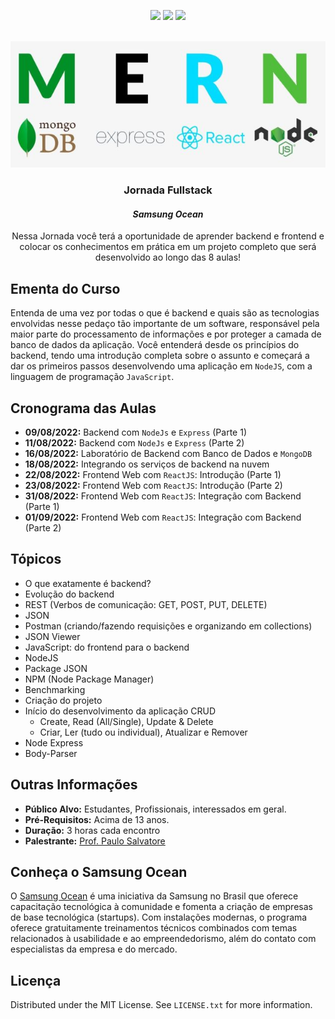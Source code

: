 <p align="center">
  <a href="https://twitter.com/jpaulo_faveri"><img src="https://img.shields.io/badge/-@jpaulo_faveri-282a36?style=flat-square&logo=twitter&logoColor=1DA1F2&link=https://twitter.com/jpaulo_faveri"></a>
  <a href="https://www.linkedin.com/in/joaofaveri/"><img src="https://img.shields.io/badge/-joaofaveri-282a36?style=flat-square&logo=Linkedin&logoColor=0A66C2&link=https://www.linkedin.com/in/joaofaveri/"></a>
  <a href="mailto:joao.faveri@gmail.com"><img src="https://img.shields.io/badge/-joao.faveri@gmail.com-282a36?style=flat-square&logo=Gmail&logoColor=EA4335&link=mailto:joao.faveri@gmail.com"></a>
</p>
<!-- PROJECT LOGO -->
<br />
<div align="center">
  <a href="https://github.com/joaofaveri/jornada-fullstack-samsung-ocean">
    <img src="images/mern.jpg" alt="Jornada Fullstack">
  </a>

<h3 align="center">Jornada Fullstack</h3>
<h4><i>Samsung Ocean</i></h4>

  <p align="center">
    Nessa Jornada você terá a oportunidade de aprender backend e frontend e colocar os conhecimentos em prática em um projeto completo que será desenvolvido ao longo das 8 aulas!
  </p>
</div>

<!-- ABOUT THE PROJECT -->

## Ementa do Curso

Entenda de uma vez por todas o que é backend e quais são as tecnologias envolvidas nesse pedaço tão importante de um software, responsável pela maior parte do processamento de informações e por proteger a camada de banco de dados da aplicação. Você entenderá desde os princípios do backend, tendo uma introdução completa sobre o assunto e começará a dar os primeiros passos desenvolvendo uma aplicação em `NodeJS`, com a linguagem de programação `JavaScript`.

## Cronograma das Aulas

- **09/08/2022:** Backend com `NodeJs` e `Express` (Parte 1)
- **11/08/2022:** Backend com `NodeJs` e `Express` (Parte 2)
- **16/08/2022:** Laboratório de Backend com Banco de Dados e `MongoDB`
- **18/08/2022:** Integrando os serviços de backend na nuvem
- **22/08/2022:** Frontend Web com `ReactJS`: Introdução (Parte 1)
- **23/08/2022:** Frontend Web com `ReactJS`: Introdução (Parte 2)
- **31/08/2022:** Frontend Web com `ReactJS`: Integração com Backend (Parte 1)
- **01/09/2022:** Frontend Web com `ReactJS`: Integração com Backend (Parte 2)

## Tópicos

- O que exatamente é backend?
- Evolução do backend
- REST (Verbos de comunicação: GET, POST, PUT, DELETE)
- JSON
- Postman (criando/fazendo requisições e organizando em collections)
- JSON Viewer
- JavaScript: do frontend para o backend
- NodeJS
- Package JSON
- NPM (Node Package Manager)
- Benchmarking
- Criação do projeto
- Início do desenvolvimento da aplicação CRUD
  - Create, Read (All/Single), Update & Delete
  - Criar, Ler (tudo ou individual), Atualizar e Remover
- Node Express
- Body-Parser

## Outras Informações

- **Público Alvo:** Estudantes, Profissionais, interessados em geral.
- **Pré-Requisitos:** Acima de 13 anos.
- **Duração:** 3 horas cada encontro
- **Palestrante:** [Prof. Paulo Salvatore](https://github.com/paulosalvatore)

## Conheça o Samsung Ocean

O [Samsung Ocean](https://oceanbrasil.com/) é uma iniciativa da Samsung no Brasil que oferece capacitação tecnológica à comunidade e fomenta a criação de empresas de base tecnológica (startups). Com instalações modernas, o programa oferece gratuitamente treinamentos técnicos combinados com temas relacionados à usabilidade e ao empreendedorismo, além do contato com especialistas da empresa e do mercado.

## Licença

Distributed under the MIT License. See `LICENSE.txt` for more information.
